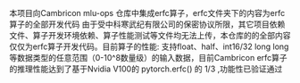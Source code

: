   本项目向Cambricon mlu-ops 仓库中集成erfc算子，erfc文件夹下的内容为erfc算子的全部开发代码
  由于受中科寒武纪有限公司的保密协议所限，其它项目依赖文件、算子开发环境依赖、算子性能测试等文件均无法上传，本仓库的的全部内容仅仅为erfc算子开发代码。目前算子的性能: 支持float、half、int16/32 long long等数据类型的任意范围（0-10^8数量级）的输入数据，目前Cambricon erfc算子的推理性能达到了基于Nvidia V100的 pytorch.erfc() 的 1/3 ,功能性已验证通过
